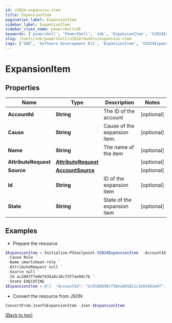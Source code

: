 ```yaml
---
id: v2024-expansion-item
title: ExpansionItem
pagination_label: ExpansionItem
sidebar_label: ExpansionItem
sidebar_class_name: powershellsdk
keywords: ['powershell', 'PowerShell', 'sdk', 'ExpansionItem', 'V2024ExpansionItem'] 
slug: /tools/sdk/powershell/v2024/models/expansion-item
tags: ['SDK', 'Software Development Kit', 'ExpansionItem', 'V2024ExpansionItem']
---
```



# ExpansionItem

## Properties

Name | Type | Description | Notes
------------ | ------------- | ------------- | -------------
**AccountId** | **String** | The ID of the account | [optional] 
**Cause** | **String** | Cause of the expansion item. | [optional] 
**Name** | **String** | The name of the item | [optional] 
**AttributeRequest** | [**AttributeRequest**](attribute-request) |  | [optional] 
**Source** | [**AccountSource**](account-source) |  | [optional] 
**Id** | **String** | ID of the expansion item | [optional] 
**State** | **String** | State of the expansion item | [optional] 

## Examples

- Prepare the resource
```powershell
$ExpansionItem = Initialize-PSSailpoint.V2024ExpansionItem  -AccountId 2c91808981f58ea601821c3e93482e6f `
 -Cause Role `
 -Name smartsheet-role `
 -AttributeRequest null `
 -Source null `
 -Id ac2887ffe0e7435a8c18c73f7ae94c7b `
 -State EXECUTING
$ExpansionItem = @"{  "AccountId": "2c91808981f58ea601821c3e93482e6f", "Cause": "Role", "Name": "smartsheet-role", "AttributeRequest": null, "Source": null, "Id": "ac2887ffe0e7435a8c18c73f7ae94c7b", "State": "EXECUTING" }"@
```

- Convert the resource from JSON
```powershell
ConvertFrom-JsonToExpansionItem -Json $ExpansionItem
```


[[Back to top]](#) 

